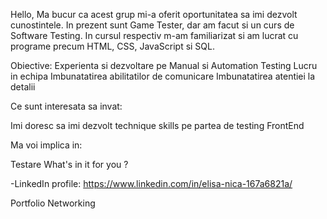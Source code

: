 
Hello, 
Ma bucur ca acest grup mi-a oferit oportunitatea sa imi dezvolt cunostintele. In prezent sunt Game Tester, dar am facut si un curs de Software Testing. In cursul respectiv m-am familiarizat si am lucrat cu programe precum HTML, CSS, JavaScript si SQL. 

Obiective:
Experienta si dezvoltare pe Manual si Automation Testing
Lucru in echipa
Imbunatatirea abilitatilor de comunicare
Imbunatatirea atentiei la detalii

Ce sunt interesata sa invat:

Imi doresc sa imi dezvolt technique skills pe partea de testing
FrontEnd

Ma voi implica in:

Testare
What's in it for you ?

-LinkedIn profile: https://www.linkedin.com/in/elisa-nica-167a6821a/

Portfolio
Networking 

